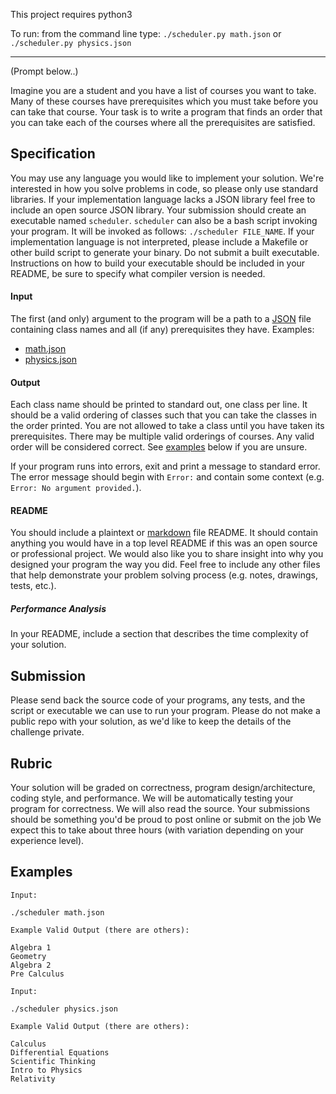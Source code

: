 This project requires python3

To run: from the command line type: `./scheduler.py math.json` or `./scheduler.py physics.json`


---------------
(Prompt below..)

Imagine you are a student and you have a list of courses you want to take. Many of these courses have prerequisites which you must take before you can take that course. Your task is to write a program that finds an order that you can take each of the courses where all the prerequisites are satisfied.

## Specification

You may use any language you would like to implement your solution.
We're interested in how you solve problems in code, so please only use standard libraries.
If your implementation language lacks a JSON library feel free to include an open source JSON library.
Your submission should create an executable named `scheduler`. `scheduler` can also be a bash script invoking your program.
It will be invoked as follows: `./scheduler FILE_NAME`.
If your implementation language is not interpreted, please include a Makefile or other build script to generate your binary.
Do not submit a built executable.
Instructions on how to build your executable should be included in your README, be sure to specify what compiler version is needed.


#### Input
The first (and only) argument to the program will be a path to a [JSON](http://en.wikipedia.org/wiki/JSON) file containing class names and all (if any) prerequisites they have.
Examples:

* [math.json](#file-math-json)
* [physics.json](#file-physics-json)

#### Output

Each class name should be printed to standard out, one class per line.
It should be a valid ordering of classes such that you can take the classes in the order printed.
You are not allowed to take a class until you have taken its prerequisites.
There may be multiple valid orderings of courses. Any valid order will be considered correct.
See [examples](#examples) below if you are unsure.

If your program runs into errors, exit and print a message to standard error. The error message should begin with `Error:` and contain some context (e.g. `Error: No argument provided.`).

#### README

You should include a plaintext or [markdown](http://daringfireball.net/projects/markdown/syntax) file README.
It should contain anything you would have in a top level README if this was an open source or professional project.
We would also like you to share insight into why you designed your program the way you did.
Feel free to include any other files that help demonstrate your problem solving process (e.g. notes, drawings, tests, etc.).

##### Performance Analysis

In your README, include a section that describes the time complexity of your solution.

## Submission

Please send back the source code of your programs, any tests, and the script or executable we can use to run your program.
Please do not make a public repo with your solution, as we'd like to keep the details of the challenge private.

## Rubric

Your solution will be graded on correctness, program design/architecture, coding style, and performance.
We will be automatically testing your program for correctness.
We will also read the source.
Your submissions should be something you'd be proud to post online or submit on the job
We expect this to take about three hours (with variation depending on your experience level).

## Examples

```
Input:

./scheduler math.json

Example Valid Output (there are others):

Algebra 1
Geometry
Algebra 2
Pre Calculus
```

```
Input:

./scheduler physics.json

Example Valid Output (there are others):

Calculus
Differential Equations
Scientific Thinking
Intro to Physics
Relativity
```
